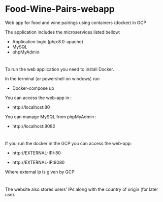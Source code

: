 # Food-Wine-Pairs-webapp
Web app for food and wine pairings using containers (docker) in GCP

The application includes the microservices listed bellow:
- Application logic (php:8.0-apache)
- MySQL 
- phpMyAdmin

#
To run the web application you need to install Docker.

In the terminal (or powershell on windows) run

- Docker-compose up 

You can access the web-app in :

- http://localhost:80

You can manage MySQL from phpMyAdmin :

- http://localhost:8080

#
If you run the docker in the GCP you can access the web-app:

- http://EXTERNAL-IP/:80
  
- http://EXTERNAL-IP:8080
  
Where external ip is given by GCP

#
The website also stores users' IPs along with the country of origin (for later use). 
